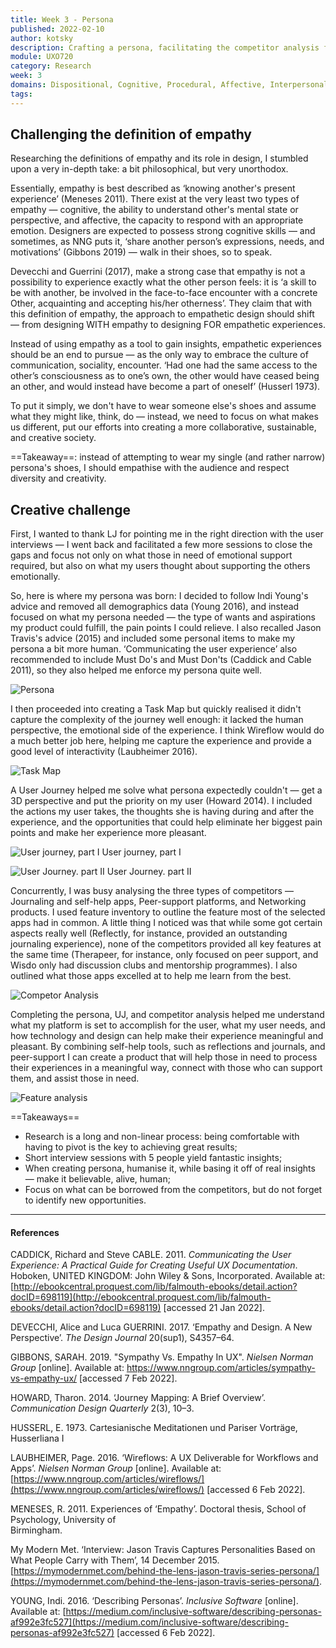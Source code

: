 ```yaml
---
title: Week 3 - Persona
published: 2022-02-10
author: kotsky
description: Crafting a persona, facilitating the competitor analysis for the creative assignment
module: UXO720
category: Research
week: 3
domains: Dispositional, Cognitive, Procedural, Affective, Interpersonal
tags: 
---
```


## Challenging the definition of empathy

Researching the definitions of empathy and its role in design, I stumbled upon a very in-depth take: a bit philosophical, but very unorthodox. 

Essentially, empathy is best described as ‘knowing another's present experience’ (Meneses 2011). There exist at the very least two types of empathy — cognitive, the ability to understand other's mental state or perspective, and affective, the capacity to respond with an appropriate emotion. Designers are expected to possess strong cognitive skills — and sometimes, as NNG puts it, ‘share another person’s expressions, needs, and motivations’ (Gibbons 2019) — walk in their shoes, so to speak.

Devecchi and Guerrini (2017), make a strong case that empathy is not a possibility to experience exactly what the other person feels: it is ‘a skill to be with another, be involved in the face-to-face encounter with a concrete Other, acquainting and accepting his/her otherness’. They claim that with this definition of empathy, the approach to empathetic design should shift — from designing WITH empathy to designing FOR empathetic experiences. 

Instead of using empathy as a tool to gain insights, empathetic experiences should be an end to pursue — as the only way to embrace the culture of communication, sociality, encounter. ‘Had one had the same access to the other’s consciousness as to one’s own, the other would have ceased being an other, and would instead have become a part of oneself’ (Husserl 1973). 

To put it simply, we don't have to wear someone else's shoes and assume what they might like, think, do — instead, we need to focus on what makes us different, put our efforts into creating a more collaborative, sustainable, and creative society.

==Takeaway==: instead of attempting to wear my single (and rather narrow) persona's shoes, I should empathise with the audience and respect diversity and creativity. 

## Creative challenge

First, I wanted to thank LJ for pointing me in the right direction with the user interviews — I went back and facilitated a few more sessions to close the gaps and focus not only on what those in need of emotional support required, but also on what my users thought about supporting the others emotionally.

So, here is where my persona was born: I decided to follow Indi Young's advice and removed all demographics data (Young 2016), and instead focused on what my persona needed — the type of wants and aspirations my product could fulfill, the pain points I could relieve. I also recalled Jason Travis's advice (2015) and included some personal items to make my persona a bit more human. ‘Communicating the user experience’ also recommended to include Must Do's and Must Don'ts (Caddick and Cable 2011), so they also helped me enforce my persona quite well.

![Persona](./img/02/03-persona.jpeg)

I then proceeded into creating a Task Map but quickly realised it didn't capture the complexity of the journey well enough: it lacked the human perspective, the emotional side of the experience. I think Wireflow would do a much better job here, helping me capture the experience and provide a good level of interactivity (Laubheimer 2016).

![Task Map](./img/02/03-tasks.jpeg)

A User Journey helped me solve what persona expectedly couldn't — get a 3D perspective and put the priority on my user (Howard 2014). I included the actions my user takes, the thoughts she is having during and after the experience, and the opportunities that could help eliminate her biggest pain points and make her experience more pleasant.

![User journey, part I](./img/02/03-journey-1.jpeg)
User journey, part I

![User Journey. part II](./img/02/03-journey-2.jpeg)
User Journey. part II

Concurrently, I was busy analysing the three types of competitors — Journaling and self-help apps, Peer-support platforms, and Networking products. I used feature inventory to outline the feature most of the selected apps had in common. A little thing I noticed was that while some got certain aspects really well (Reflectly, for instance, provided an outstanding journaling experience), none of the competitors provided all key features at the same time (Therapeer, for instance, only focused on peer support, and Wisdo only had discussion clubs and mentorship programmes). I also outlined what those apps excelled at to help me learn from the best.

![Competor Analysis](./img/02/03-analysis-table.jpeg)

Completing the persona, UJ, and competitor analysis helped me understand what my platform is set to accomplish for the user, what my user needs, and how technology and design can help make their experience meaningful and pleasant. By combining self-help tools, such as reflections and journals, and peer-support I can create a product that will help those in need to process their experiences in a meaningful way, connect with those who can support them, and assist those in need.

![Feature analysis](./img/02/03-analysis-features.jpeg)

==Takeaways==
- Research is a long and non-linear process: being comfortable with having to pivot is the key to achieving great results;
- Short interview sessions with 5 people yield fantastic insights;
- When creating persona, humanise it, while basing it off of real insights — make it believable, alive, human;
- Focus on what can be borrowed from the competitors, but do not forget to identify new opportunities.

---

#### References

CADDICK, Richard and Steve CABLE. 2011. _Communicating the User Experience: A Practical Guide for Creating Useful UX Documentation_. Hoboken, UNITED KINGDOM: John Wiley & Sons, Incorporated. Available at: [http://ebookcentral.proquest.com/lib/falmouth-ebooks/detail.action?docID=698119](http://ebookcentral.proquest.com/lib/falmouth-ebooks/detail.action?docID=698119) [accessed 21 Jan 2022].

DEVECCHI, Alice and Luca GUERRINI. 2017. ‘Empathy and Design. A New Perspective’. _The Design Journal_ 20(sup1), S4357–64.

GIBBONS, SARAH. 2019. "Sympathy Vs. Empathy In UX". _Nielsen Norman Group_ [online]. Available at: https://www.nngroup.com/articles/sympathy-vs-empathy-ux/ [accessed 7 Feb 2022].

HOWARD, Tharon. 2014. ‘Journey Mapping: A Brief Overview’. _Communication Design Quarterly_ 2(3), 10–3.

HUSSERL, E. 1973. Cartesianische Meditationen und Pariser Vorträge, Husserliana I

LAUBHEIMER, Page. 2016. ‘Wireflows: A UX Deliverable for Workflows and Apps’. _Nielsen Norman Group_ [online]. Available at: [https://www.nngroup.com/articles/wireflows/](https://www.nngroup.com/articles/wireflows/) [accessed 6 Feb 2022].

MENESES, R. 2011. Experiences of ‘Empathy’. Doctoral thesis, School of Psychology, University of  
Birmingham.

My Modern Met. ‘Interview: Jason Travis Captures Personalities Based on What People Carry with Them’, 14 December 2015. [https://mymodernmet.com/behind-the-lens-jason-travis-series-persona/](https://mymodernmet.com/behind-the-lens-jason-travis-series-persona/).

YOUNG, Indi. 2016. ‘Describing Personas’. _Inclusive Software_ [online]. Available at: [https://medium.com/inclusive-software/describing-personas-af992e3fc527](https://medium.com/inclusive-software/describing-personas-af992e3fc527) [accessed 6 Feb 2022].